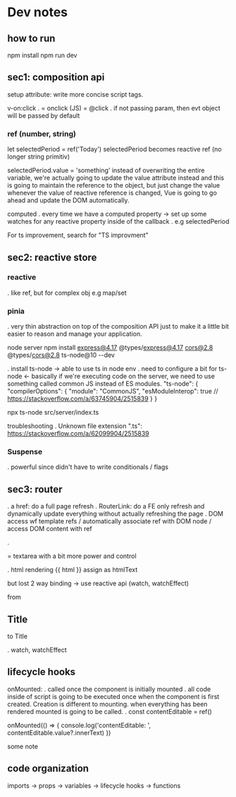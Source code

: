 # Dev notes

## how to run

npm install
npm run dev

## sec1: composition api
setup attribute: write more concise script tags.

v-on:click
. = onclick (JS) = @click
. if not passing param, then evt object will be passed by default


### ref (number, string)
let selectedPeriod = ref('Today') 
selectedPeriod becomes reactive ref (no longer string primitiv)

selectedPeriod.value = 'something'
instead of overwriting the entire variable, we're actually going to
update the value attribute instead and this is going to maintain the reference to the object, but just change the value whenever the value of reactive reference is changed, Vue is going to go ahead and update the DOM automatically.

computed
. every time we have a computed property -> set up some watches for any reactive property inside of the callback 
. e.g selectedPeriod

For ts improvement, search for "TS improvment"

## sec2: reactive store

### reactive
. like ref, but for complex obj e.g map/set

### pinia
. very thin abstraction on top of the composition API just to make it a little bit easier to reason and manage your application.

node server
npm install express@4.17 @types/express@4.17 cors@2.8 @types/cors@2.8 ts-node@10 --dev

. install ts-node -> able to use ts in node env
. need to configure a bit for ts-node
<- basically if we're executing code on the server, we need to use something called common JS instead of ES modules.
"ts-node": {
    "compilerOptions": {
      "module": "CommonJS",
      "esModuleInterop": true // https://stackoverflow.com/a/63745904/2515839
    }
  }

npx ts-node src/server/index.ts

troubleshooting
. Unknown file extension ".ts": https://stackoverflow.com/a/62099904/2515839

### Suspense
. powerful since didn't have to write conditionals / flags

## sec3: router
. a href: do a full page refresh
. RouterLink: do a FE only refresh and dynamically update everything without actually refreshing the page
. DOM access wf template refs / automatically associate ref with DOM node / access DOM content with ref

. <div contenteditable> = textarea with a bit more power and control

. html rendering
{{ html }} assign as htmlText
<div v-html='html' /> but lost 2 way binding -> use reactive api (watch, watchEffect)

from <h2 id="title">Title</h2> to Title

. watch, watchEffect



## lifecycle hooks

onMounted: 
. called once the component is initially mounted
. all code inside of script is going to be executed once when the component is first created. Creation is different to mounting. when everything has been rendered mounted is going
to be called.
. 
const contentEditable = ref<HTMLDivElement>()

onMounted(() => {
    console.log('contentEditable: ', contentEditable.value?.innerText)
})

<div contenteditable ref="contentEditable">some note</div>

## code organization
imports -> props -> variables -> lifecycle hooks -> functions